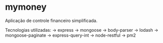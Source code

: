 # mymoney
Aplicação de controle financeiro simplificada. 

Tecnologias utilizadas:
-> express
-> mongoose
-> body-parser
-> lodash
-> mongoose-paginate
-> express-query-int
-> node-restful
-> pm2
